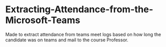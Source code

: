 # Extracting-Attendance-from-the-Microsoft-Teams
Made to extract attendance from teams meet logs based on how long the candidate was on teams and mail to the course Professor.
